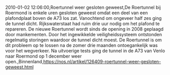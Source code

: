 2010-01-02 12:06:00,Roertunnel weer gesloten geweest,De Roertunnel bij Roermond is enkele uren gesloten geweest omdat een deel van een plafondplaat boven de A73 los zat. Vanochtend om ongeveer half zes ging de tunnel dicht. Rijkswaterstaat had ruim drie uur nodig om het plafond te repareren. De nieuwe Roertunnel wordt sinds de opening in 2008 geplaagd door mankementen. Door het ingewikkelde veiligheidssysteem ontstonden regelmatig storingen waardoor de tunnel dicht moest. De Roertunnel is om dit probleem op te lossen na de zomer drie maanden ontoegankelijk was voor het wegverkeer. Na uitvoerige tests ging de tunnel in de A73 van Venlo naar Roermond op 1 december weer open.,Binnenland,https://nos.nl/artikel/126409-roertunnel-weer-gesloten-geweest.html